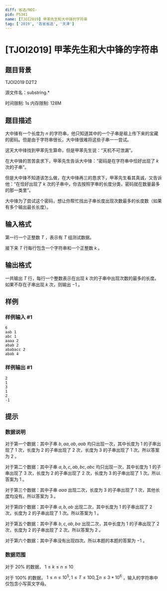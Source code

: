 ```yaml
---
diff: 省选/NOI-
pid: P5341
name: [TJOI2019] 甲苯先生和大中锋的字符串
tag: ['2019', '各省省选', '天津']
---
```

# [TJOI2019] 甲苯先生和大中锋的字符串
## 题目背景

TJOI2019 D2T2

源文件名：substring.*

时间限制: 1s 内存限制: 128M
## 题目描述

大中锋有一个长度为 $n$ 的字符串，他只知道其中的一个子串是祖上传下来的宝藏的密码。但是由于字符串很长，大中锋很难将这些子串一一尝试。

这天大中锋找到甲苯先生算命，但是甲苯先生说：“天机不可泄漏”。

在大中锋的苦苦哀求下，甲苯先生告诉大中锋：“密码是在字符串中恰好出现了 $k$ 次的子串”。

但是大中锋不知道该怎么做，在大中锋再三的恳求下，甲苯先生看其真诚，又告诉他：“在恰好出现了 $k$ 次的子串中，你去按照字串的长度分类，密码就在数量最多的那一类里”。

大中锋为了尝试这个密码，想让你帮忙找出子串长度出现次数最多的长度数（如果有多个输出最长长度）。
## 输入格式

第一行一个正整数 $T$ ，表示有 $T$ 组测试数据。

接下来 $T$ 行每行包含一个字符串和一个正整数 $k$ 。
## 输出格式

一共输出 $T$ 行，每行一个整数表示在出现 $k$ 次的子串中出现次数的最多的长度。如果不存在子串出现 $k$ 次，则输出 $-1$ 。
## 样例

### 样例输入 #1
```
6
aab 1
abc 1
aaaa 2
abab 2
ababacc 2
abab 4
```
### 样例输出 #1
```
2
1
3
1
2
-1
```
## 提示

### 数据说明 ###

对于第一个数据：其中子串 $b, aa, ab, aab$ 均只出现一次，其中长度为 $1$ 的子串出现了 $1$ 次，长度为 $2$ 的子串出现了 $2$ 次，长度为 $3$ 的子串出现了 $1$ 次。所以答案为 $2$ 。

对于第二个数据：其中子串 $a, b, c, ab, bc, abc$ 均只出现一次，其中长度为 $1$ 的子串出现了 $3$ 次，长度为 $2$ 的子串出现了 $2$ 次，长度为 $3$ 的子串出现了 $1$ 次。所以答案为 $1$ 。

对于第三个数据：其中子串 $aaa$ 出现二次，长度为 $3$ 的子串出现了 $1$ 次，其他长度均没有。所以答案为 $3$ 。

对于第四个数据：其中子串 $a, b, ab$ 出现二次，其中长度为 $1$ 的子串出现了 $2$ 次，长度为 $2$ 的子串出现了 $1$ 次。所以答案为 $1$ 。

对于第五个数据：其中子串 $b, c, ab, ba$ 出现二次，其中长度为 $1$ 的子串出现了 $2$ 次，长度为 $2$ 的子串出现了 $2$ 次。所以答案为 $2$ 。

对于第六个数据：其中子串没有出现四次。所以本题的本题的答案为 $-1$ 。

### 数据范围 ###

对于 $20\%$ 的数据， $1\leq k\leq n\leq 10$

对于 $100\%$ 的数据， $1\leq n\leq 10^5,1 \leq T \leq 100,\sum n \leq 3 * 10^6$ ，输入的字符串中仅包含小写英文字母。
